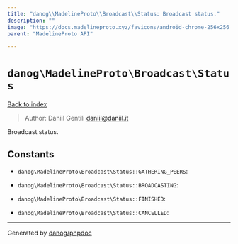 ```yaml
---
title: "danog\\MadelineProto\\Broadcast\\Status: Broadcast status."
description: ""
image: "https://docs.madelineproto.xyz/favicons/android-chrome-256x256.png"
parent: "MadelineProto API"

---
```

# `danog\MadelineProto\Broadcast\Status`
[Back to index](../../../index.html)

> Author: Daniil Gentili <daniil@daniil.it>  
  

Broadcast status.  




## Constants
* `danog\MadelineProto\Broadcast\Status::GATHERING_PEERS`: 

* `danog\MadelineProto\Broadcast\Status::BROADCASTING`: 

* `danog\MadelineProto\Broadcast\Status::FINISHED`: 

* `danog\MadelineProto\Broadcast\Status::CANCELLED`: 

---
Generated by [danog/phpdoc](https://phpdoc.daniil.it)
